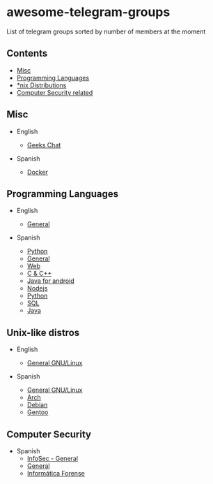 # awesome-telegram-groups
List of telegram groups sorted by number of members at the moment

## Contents

- [Misc](#misc)
- [Programming Languages](#programming-languages)
- [*nix Distributions](#unix-like-distros)
- [Computer Security related](#computer-security)

## Misc

- English
  - [Geeks Chat](https://telegram.me/geeksChat)

- Spanish
  - [Docker](https://telegram.me/DockerEs)

## Programming Languages

- English
  - [General](https://telegram.me/theprogrammingartgroup)

- Spanish
  - [Python](http://Telegram.me/pythonesp) 
  - [General](https://telegram.me/general_programacion)
  - [Web](http://Telegram.me/programarwebs)
  - [C & C++](https://telegram.me/programacionc)
  - [Java for android](https://telegram.me/programacionjavaandroid)
  - [Nodejs](https://telegram.me/programadores_nodejs)
  - [Python](https://telegram.me/Python_es) 
  - [SQL](https://telegram.me/esequele)
  - [Java](https://telegram.me/programacion_Java)

## Unix-like distros

- English
  - [General GNU/Linux](https://telegram.me/linux_group)

- Spanish
  - [General GNU/Linux](https://telegram.me/lignux)
  - [Arch](https://telegram.me/Archlinux_es)
  - [Debian](https://telegram.me/Debian_es)
  - [Gentoo](https://telegram.me/gentoo_es)

## Computer Security

- Spanish
  - [InfoSec - General](https://telegram.me/infoseces)
  - [General](https://telegram.me/seginformatica)
  - [Informática Forense](https://telegram.me/forense)
